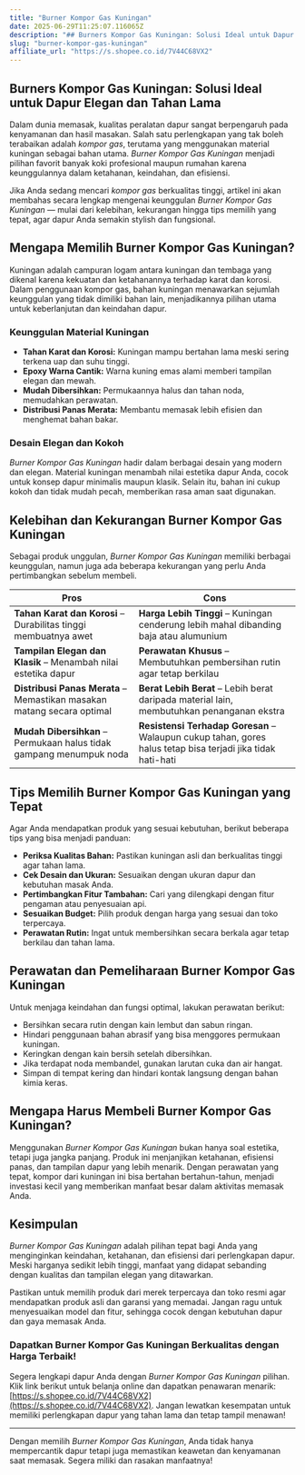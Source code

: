 ```yaml
---
title: "Burner Kompor Gas Kuningan"
date: 2025-06-29T11:25:07.116065Z
description: "## Burners Kompor Gas Kuningan: Solusi Ideal untuk Dapur Elegan dan Tahan Lama..."
slug: "burner-kompor-gas-kuningan"
affiliate_url: "https://s.shopee.co.id/7V44C68VX2"
---
```

## Burners Kompor Gas Kuningan: Solusi Ideal untuk Dapur Elegan dan Tahan Lama

Dalam dunia memasak, kualitas peralatan dapur sangat berpengaruh pada kenyamanan dan hasil masakan. Salah satu perlengkapan yang tak boleh terabaikan adalah *kompor gas*, terutama yang menggunakan material kuningan sebagai bahan utama. *Burner Kompor Gas Kuningan* menjadi pilihan favorit banyak koki profesional maupun rumahan karena keunggulannya dalam ketahanan, keindahan, dan efisiensi.

Jika Anda sedang mencari *kompor gas* berkualitas tinggi, artikel ini akan membahas secara lengkap mengenai keunggulan *Burner Kompor Gas Kuningan* — mulai dari kelebihan, kekurangan hingga tips memilih yang tepat, agar dapur Anda semakin stylish dan fungsional.

## Mengapa Memilih Burner Kompor Gas Kuningan?

Kuningan adalah campuran logam antara kuningan dan tembaga yang dikenal karena kekuatan dan ketahanannya terhadap karat dan korosi. Dalam penggunaan kompor gas, bahan kuningan menawarkan sejumlah keunggulan yang tidak dimiliki bahan lain, menjadikannya pilihan utama untuk keberlanjutan dan keindahan dapur.

### Keunggulan Material Kuningan

- **Tahan Karat dan Korosi:** Kuningan mampu bertahan lama meski sering terkena uap dan suhu tinggi.
- **Epoxy Warna Cantik:** Warna kuning emas alami memberi tampilan elegan dan mewah.
- **Mudah Dibersihkan:** Permukaannya halus dan tahan noda, memudahkan perawatan.
- **Distribusi Panas Merata:** Membantu memasak lebih efisien dan menghemat bahan bakar.

### Desain Elegan dan Kokoh

*Burner Kompor Gas Kuningan* hadir dalam berbagai desain yang modern dan elegan. Material kuningan menambah nilai estetika dapur Anda, cocok untuk konsep dapur minimalis maupun klasik. Selain itu, bahan ini cukup kokoh dan tidak mudah pecah, memberikan rasa aman saat digunakan.

## Kelebihan dan Kekurangan Burner Kompor Gas Kuningan

Sebagai produk unggulan, *Burner Kompor Gas Kuningan* memiliki berbagai keunggulan, namun juga ada beberapa kekurangan yang perlu Anda pertimbangkan sebelum membeli.

| **Pros** | **Cons** |
|------------|--------------|
| **Tahan Karat dan Korosi** – Durabilitas tinggi membuatnya awet | **Harga Lebih Tinggi** – Kuningan cenderung lebih mahal dibanding baja atau alumunium |
| **Tampilan Elegan dan Klasik** – Menambah nilai estetika dapur | **Perawatan Khusus** – Membutuhkan pembersihan rutin agar tetap berkilau |
| **Distribusi Panas Merata** – Memastikan masakan matang secara optimal | **Berat Lebih Berat** – Lebih berat daripada material lain, membutuhkan penanganan ekstra |
| **Mudah Dibersihkan** – Permukaan halus tidak gampang menumpuk noda | **Resistensi Terhadap Goresan** – Walaupun cukup tahan, gores halus tetap bisa terjadi jika tidak hati-hati |

## Tips Memilih Burner Kompor Gas Kuningan yang Tepat

Agar Anda mendapatkan produk yang sesuai kebutuhan, berikut beberapa tips yang bisa menjadi panduan:

- **Periksa Kualitas Bahan:** Pastikan kuningan asli dan berkualitas tinggi agar tahan lama.
- **Cek Desain dan Ukuran:** Sesuaikan dengan ukuran dapur dan kebutuhan masak Anda.
- **Pertimbangkan Fitur Tambahan:** Cari yang dilengkapi dengan fitur pengaman atau penyesuaian api.
- **Sesuaikan Budget:** Pilih produk dengan harga yang sesuai dan toko terpercaya.
- **Perawatan Rutin:** Ingat untuk membersihkan secara berkala agar tetap berkilau dan tahan lama.

## Perawatan dan Pemeliharaan Burner Kompor Gas Kuningan

Untuk menjaga keindahan dan fungsi optimal, lakukan perawatan berikut:

- Bersihkan secara rutin dengan kain lembut dan sabun ringan.
- Hindari penggunaan bahan abrasif yang bisa menggores permukaan kuningan.
- Keringkan dengan kain bersih setelah dibersihkan.
- Jika terdapat noda membandel, gunakan larutan cuka dan air hangat.
- Simpan di tempat kering dan hindari kontak langsung dengan bahan kimia keras.

## Mengapa Harus Membeli Burner Kompor Gas Kuningan?

Menggunakan *Burner Kompor Gas Kuningan* bukan hanya soal estetika, tetapi juga jangka panjang. Produk ini menjanjikan ketahanan, efisiensi panas, dan tampilan dapur yang lebih menarik. Dengan perawatan yang tepat, kompor dari kuningan ini bisa bertahan bertahun-tahun, menjadi investasi kecil yang memberikan manfaat besar dalam aktivitas memasak Anda.

## Kesimpulan

*Burner Kompor Gas Kuningan* adalah pilihan tepat bagi Anda yang menginginkan keindahan, ketahanan, dan efisiensi dari perlengkapan dapur. Meski harganya sedikit lebih tinggi, manfaat yang didapat sebanding dengan kualitas dan tampilan elegan yang ditawarkan.

Pastikan untuk memilih produk dari merek terpercaya dan toko resmi agar mendapatkan produk asli dan garansi yang memadai. Jangan ragu untuk menyesuaikan model dan fitur, sehingga cocok dengan kebutuhan dapur dan gaya memasak Anda.

### Dapatkan Burner Kompor Gas Kuningan Berkualitas dengan Harga Terbaik!

Segera lengkapi dapur Anda dengan *Burner Kompor Gas Kuningan* pilihan. Klik link berikut untuk belanja online dan dapatkan penawaran menarik: [https://s.shopee.co.id/7V44C68VX2](https://s.shopee.co.id/7V44C68VX2). Jangan lewatkan kesempatan untuk memiliki perlengkapan dapur yang tahan lama dan tetap tampil menawan!

---

Dengan memilih *Burner Kompor Gas Kuningan*, Anda tidak hanya mempercantik dapur tetapi juga memastikan keawetan dan kenyamanan saat memasak. Segera miliki dan rasakan manfaatnya!
